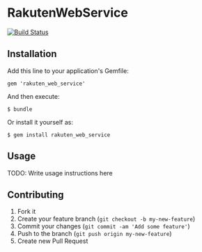 # RakutenWebService

[![Build Status](https://travis-ci.org/satoryu/rakuten_web_service.png?branch=master)](https://travis-ci.org/satoryu/rakuten_web_service)

## Installation

Add this line to your application's Gemfile:

    gem 'rakuten_web_service'

And then execute:

    $ bundle

Or install it yourself as:

    $ gem install rakuten_web_service

## Usage

TODO: Write usage instructions here

## Contributing

1. Fork it
2. Create your feature branch (`git checkout -b my-new-feature`)
3. Commit your changes (`git commit -am 'Add some feature'`)
4. Push to the branch (`git push origin my-new-feature`)
5. Create new Pull Request
